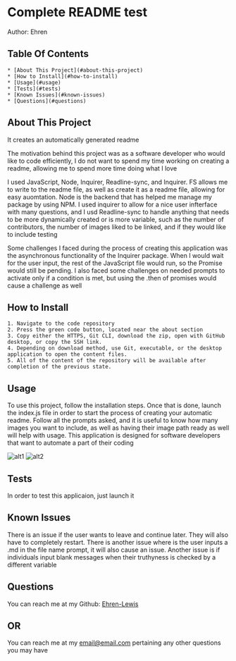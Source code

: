 
  # Complete README test

  Author: Ehren
  
  ## Table Of Contents  
    * [About This Project](#about-this-project)
    * [How to Install](#how-to-install)
    * [Usage](#usage)
    * [Tests](#tests)
    * [Known Issues](#known-issues)
    * [Questions](#questions)



  
  ## About This Project

  It creates an automatically generated readme

  The motivation behind this project was as a software developer who would like to code efficiently, I do not want to spend my time working on creating a readme, allowing me to spend more time doing what I love

  I used JavaScript, Node, Inquirer, Readline-sync, and Inquirer. FS allows me to write to the readme file, as well as create it as a readme file, allowing for easy auomtation. Node is the backend that has helped me manage my package by using NPM. I used inquirer to allow for a nice user infterface with many questions, and I usd Readline-sync to handle anything that needs to be more dynamically created or is more variable, such as the number of contributors, the number of images liked to be linked, and if they would like to include testing

  Some challenges I faced during the process of creating this application was the asynchronous functionality of the Inquirer package. When I would wait for the user input, the rest of the JavaScript file would run, so the Promise would still be pending. I also faced some challenges on needed prompts to activate only if a condition is met, but using the .then of promises would cause a challenge as well

  
  ## How to Install

  
    1. Navigate to the code repository
    2. Press the green code button, located near the about section
    3. Copy either the HTTPS, Git CLI, download the zip, open with GitHub desktop, or copy the SSH link.
    4. Depending on download method, use Git, executable, or the desktop application to open the content files.
    5. All of the content of the repository will be available after completion of the previous state.
    

  ## Usage

  To use this project, follow the installation steps. Once that is done, launch the index.js file in order to start the process of creating your automatic readme. Follow all the prompts asked, and it is useful to know how many images you want to include, as well as having their image path ready as well will help with usage. This application is designed for software developers that want to automate a part of their coding

  ![alt1](./a)
![alt2](./b)


  

  

  ## Tests

  In order to test this applicaion, just launch it

  ## Known Issues

  There is an issue if the user wants to leave and continue later. They will also have to completely restart. There is another issue where is the user inputs a .md in the file name prompt, it will also cause an issue. Another issue is if individuals input blank messages when their truthyness is checked by a different variable

  ## Questions

  You can reach me at my Github: [Ehren-Lewis](https://github.com/Ehren-Lewis)

  ## OR

  You can reach me at my [email@email.com](mailto:email@email.com) pertaining any other questions you may have
  
